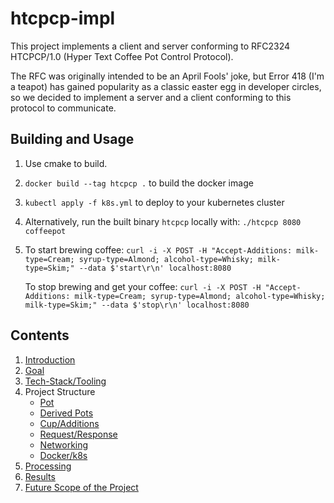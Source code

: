 # htcpcp-impl

This project implements a client and server conforming to RFC2324 HTCPCP/1.0 (Hyper Text Coffee Pot Control Protocol).

The RFC was originally intended to be an April Fools' joke, but Error 418 (I'm a teapot) has gained popularity as a 
classic easter egg in developer circles, so we decided to implement a server and a client conforming to this protocol to 
communicate. 

## Building and Usage
1. Use cmake to build.
1. `docker build --tag htcpcp .` to build the docker image
1. `kubectl apply -f k8s.yml` to deploy to your kubernetes cluster
1. Alternatively, run the built binary `htcpcp` locally with: `./htcpcp 8080 coffeepot`

1. To start brewing coffee:
   `curl -i -X POST -H "Accept-Additions: milk-type=Cream; syrup-type=Almond; alcohol-type=Whisky; milk-type=Skim;" --data $'start\r\n' localhost:8080`

   To stop brewing and get your coffee:
   `curl -i -X POST -H "Accept-Additions: milk-type=Cream; syrup-type=Almond; alcohol-type=Whisky; milk-type=Skim;" --data $'stop\r\n' localhost:8080`

## Contents
1. [Introduction](https://github.com/pranavgade20/htcpcp-impl/wiki/1.-Introduction)
2. [Goal](https://github.com/pranavgade20/htcpcp-impl/wiki/2.-Goal)
3. [Tech-Stack/Tooling](https://github.com/pranavgade20/htcpcp-impl/wiki/3.-Tech-Stack-%5C-Tooling)
4. Project Structure
   - [Pot](https://github.com/pranavgade20/htcpcp-impl/wiki/4.1-Pot)
   - [Derived Pots](https://github.com/pranavgade20/htcpcp-impl/wiki/4.2-Derived-Pots)
   - [Cup/Additions](https://github.com/pranavgade20/htcpcp-impl/wiki/4.3-Cup-%5C--Additions)
   - [Request/Response](https://github.com/pranavgade20/htcpcp-impl/wiki/4.4-Request%5CResponse)
   - [Networking](https://github.com/pranavgade20/htcpcp-impl/wiki/4.5-Networking)
   - [Docker/k8s](https://github.com/pranavgade20/htcpcp-impl/wiki/4.6-Docker-K8s)
5. [Processing](https://github.com/pranavgade20/htcpcp-impl/wiki/5.-Processing)
6. [Results](https://github.com/pranavgade20/htcpcp-impl/wiki/6.-Results)
7. [Future Scope of the Project](https://github.com/pranavgade20/htcpcp-impl/wiki/7.-Future-Scope-of-the-project)
